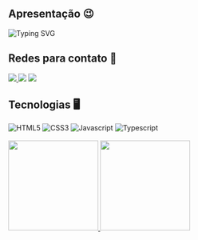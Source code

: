 ## Apresentação 😉

![Typing SVG](https://readme-typing-svg.herokuapp.com?font=Roboto+Mono&pause=1000&vCenter=true&random=false&width=550&height=60&lines=Hello%2C+welcome+to+my+profile%F0%9F%98%81;Meu+nome+%C3%A9+Lucas+Mendes+e+tenho+20+anos;Atualmente+estudo+as+tecnologias+do+Front-End;Em+busca+da+minha+primeira+vaga+como+Dev+%F0%9F%92%BB)

## Redes para contato 📨
<div display: 'inline-block'> 
<a href="https://www.instagram.com/lucas.mds_/" target="_blank"><img src="https://img.shields.io/badge/-Instagram-%23E4405F?style=for-the-badge&logo=instagram&logoColor=white"</a>
<a href = "mailto:lucasms.540@gmail.com" target="_blank"> <img src="https://img.shields.io/badge/-Gmail-%23333?style=for-the-badge&logo=gmail&logoColor=white" target="_blank"></a>
<!-- <a href="https://www.linkedin.com/in/matheus-bastos-de-andrade-b380431a3/" target="_blank"><img src="https://img.shields.io/badge/-LinkedIn-%230077B5?style=for-the-badge&logo=linkedin&logoColor=white" style="border-radius: 30px" target="_blank"></a>  -->
 <a href="" target="_blank">
  <img src="https://img.shields.io/badge/Discord-7289DA?style=for-the-badge&logo=discord&logoColor=white" target="_blank">
 </a> 
 </div>

## Tecnologias 🖥
<div display: 'inline-block'>
    <img alt='HTML5' src='https://img.shields.io/badge/HTML5-E34F26?style=for-the-badge&logo=html5&logoColor=white'>
    <img alt='CSS3' src='https://img.shields.io/badge/CSS3-1572B6?style=for-the-badge&logo=css3&logoColor=white'>
    <img alt='Javascript' src='https://img.shields.io/badge/JavaScript-yellow?style=for-the-badge&logo=javascript&logoColor=white'>
    <img alt='Typescript' src='https://img.shields.io/badge/TypeScript-007ACC?style=for-the-badge&logo=typescript&logoColor=white'>
</div>
 <br>
 <div>
   <a href="https://github.com/lucas-slv">
   <img height="180em" src="https://github-readme-stats.vercel.app/api?username=lucas-slv&show_icons=true&theme=dark&include_all_commits=true&count_private=true"/>
   <img height="180em" src="https://github-readme-stats.vercel.app/api/top-langs/?username=lucas-slv&layout=compact&langs_count=6&theme=dark"/>

</div>
